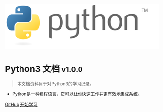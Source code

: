 ![logo](_media/python-logo.svg)

# Python3 文档 <small>v1.0.0</small>

> 本文档资料用于对Python3的学习记录。

- Python是一种编程语言，它可以让你快速工作并更有效地集成系统。

[GitHub](https://github.com/qiaoyafeng/python3_learning)
[开始学习](#)
